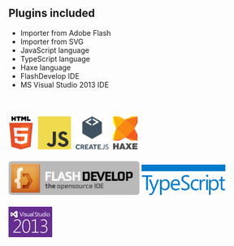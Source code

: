 ## Plugins included

 * Importer from Adobe Flash
 * Importer from SVG
 * JavaScript language
 * TypeScript language
 * Haxe language
 * FlashDevelop IDE
 * MS Visual Studio 2013 IDE
 
<div style="height:40px">&nbsp;</div>

<img src="/images/html5.png" height="65" />
<img src="/images/js.png" height="65" style="margin-left:5px" />
<img src="/images/createjs-ver.png" height="65" style="margin-left:5px" />
<img src="/images/haxe-ver.png" height="65" style="margin-left:5px" />
<img src="/images/flash-develop.png" height="67" style="margin-top:20px" />
<img src="/images/typescript.png" height="60" style="margin-top:15px" />
<img src="/images/visual-studio-2013.png" height="60" style="margin-top:20px" />
